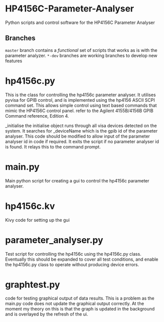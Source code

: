 # HP4156C-Parameter-Analyser
Python scripts and control software for the HP4156C Parameter Analyser

## Branches
`master` branch contains a _functional_ set of scripts that works as is with the parameter analyzer.
`*-dev` branches are working branches to develop new features


# hp4156c.py

This is the class for controlling the hp4156c parameter analyser.
It utilises pyvisa for GPIB control, and is implemented using the
hp4156 ASCII SCPI command set. This allows simple control using
text based commands that mimic the HP4156C control panel.
refer to the Agilent 4155B/4156B GPIB Command reference, Edition 4.

_initialise
	the initialise object runs through all visa devices detected
	on the system. It searches for _deviceName which is the gpib
	id of the parameter analyser. This code should be modified to
	allow input of the parameter analyser id in code if required.
	It exits the script if no parameter analyser id is found.
	It relays this to the command prompt.
# main.py

Main python script for creating a gui to control the hp4156c parameter
analyser.

# hp4156c.kv

Kivy code for setting up the gui

# parameter_analyser.py

Test script for controlling the hp4156c using the hp4156c.py class.
Eventually this should be expanded to cover all test conditions,
and enable the hp4156c.py class to operate without producing
device errors.

# graphtest.py

code for testing graphical output of data results. This is a problem
as the main.py code does not update the graphical output correctly.
At the moment my theory on this is that the graph is updated in the
background and is overlayed by the refresh of the ui.
